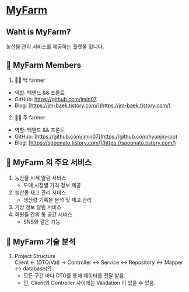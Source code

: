 # [MyFarm]([https://www.notion.so/MyFarm-bcf01ee87dc24a9e9652cdc9f1f3eb8f?pvs=4](https://quark-trust-668.notion.site/MyFarm-bcf01ee87dc24a9e9652cdc9f1f3eb8f?pvs=4))

## Waht is MyFarm?
농산물 관리 서비스를 제공하는 플랫폼 입니다.


## 🌽 MyFarm Members
1. 👨‍🌾 백 farmer
- 역할: 백엔드 && 프론트
- GitHub: https://github.com/jmin07
- Blog: [https://jm-baek.tistory.com/](https://jm-baek.tistory.com/)
  
2. 👩‍🌾 주 farmer
- 역할: 백엔드 && 프론트
- GitHub: [https://github.com/jmin07](https://github.com/hyunjin-joo)
- Blog: [https://spoonato.tistory.com/](https://spoonato.tistory.com/)


## 🌽 MyFarm 의 주요 서비스
1. 농산물 시세 알림 서비스
   - 도매 시장별 가격 정보 제공
2. 농산물 재고 관리 서비스
   - 생산량 기록을 분석 및 재고 관리
3. 기상 정보 알림 서비스
4. 회원들 간의 통 공간 서비스
   - SNS와 같은 기능

## 🌽 MyFarm 기술 분석
1. Project Structure </br>
   Client ← (DTO/Val) → Controller ↔ Service ↔ Repository ↔ Mapper ↔ database(?) </br>
   - 모든 구간 마다 DTO를 통해 데이터를 전달 받음.
   - 단, Client와 Controller 사이에는 Validation 이 있을 수 있음.